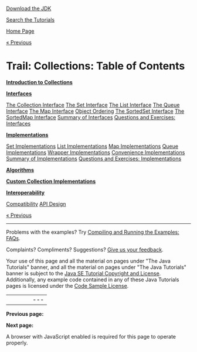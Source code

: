 [Download
the JDK](http://java.sun.com/javase/6/download.jsp)
  
[Search the
Tutorials](../search.html)

[Home Page](../index.html)

[« Previous](./index.html)

# Trail: Collections: Table of Contents

**[Introduction to Collections](intro/index.html)**

**[Interfaces](interfaces/index.html)**

[The Collection Interface](interfaces/collection.html) [The Set Interface](interfaces/set.html) [The List Interface](interfaces/list.html) [The Queue Interface](interfaces/queue.html) [The Map Interface](interfaces/map.html) [Object Ordering](interfaces/order.html) [The SortedSet Interface](interfaces/sorted-set.html) [The SortedMap Interface](interfaces/sorted-map.html) [Summary of Interfaces](interfaces/summary.html) [Questions and Exercises: Interfaces](interfaces/QandE/questions.html)

**[Implementations](implementations/index.html)**

[Set Implementations](implementations/set.html) [List Implementations](implementations/list.html) [Map Implementations](implementations/map.html) [Queue Implementations](implementations/queue.html) [Wrapper Implementations](implementations/wrapper.html) [Convenience Implementations](implementations/convenience.html) [Summary of Implementations](implementations/summary.html) [Questions and Exercises: Implementations](implementations/QandE/questions.html)

**[Algorithms](algorithms/index.html)**

**[Custom Collection Implementations](custom-implementations/index.html)**

**[Interoperability](interoperability/index.html)**

[Compatibility](interoperability/compatibility.html) [API Design](interoperability/api-design.html)

[« Previous](./index.html)

---

Problems with the examples? Try [Compiling and Running
the Examples: FAQs](../information/run-examples.html).
  
Complaints? Compliments? Suggestions? [Give
us your feedback](http://download.oracle.com/javase/feedback.html).

Your use of this page and all the material on pages under "The Java Tutorials" banner,
and all the material on pages under "The Java Tutorials" banner is subject to the [Java SE Tutorial Copyright
and License](../information/license.html).
Additionally, any example code contained in any of these Java
Tutorials pages is licensed under the
[Code
Sample License](http://developers.sun.com/license/berkeley_license.html).

|  |  |  |  |  |
| --- | --- | --- | --- | --- |
| |  |  | | --- | --- | | duke image | Oracle logo | | [About Oracle](http://www.oracle.com/us/corporate/index.html) | [Oracle Technology Network](http://www.oracle.com/technology/index.html) | [Terms of Service](https://www.samplecode.oracle.com/servlets/CompulsoryClickThrough?type=TermsOfService) | Copyright © 1995, 2011 Oracle and/or its affiliates. All rights reserved. |

**Previous page:**
  
**Next page:**




A browser with JavaScript enabled is required for this page to operate properly.